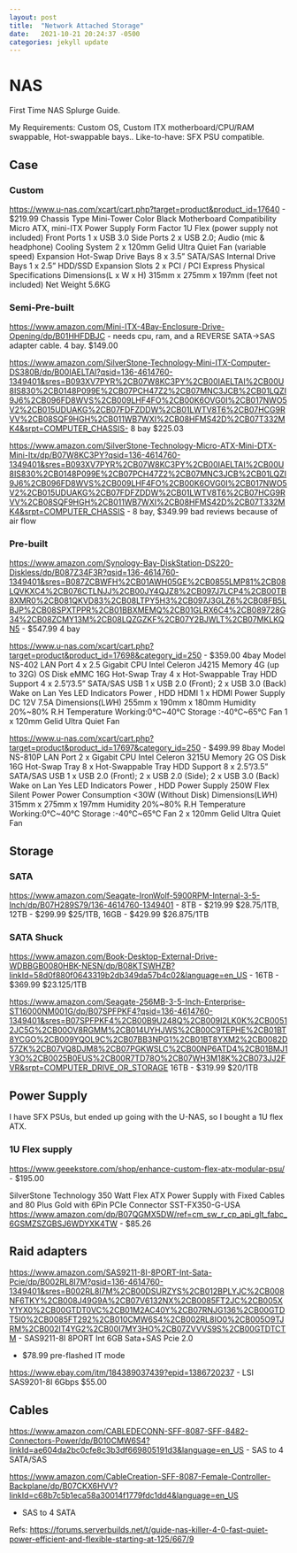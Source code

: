```yaml
---
layout: post
title:  "Network Attached Storage"
date:   2021-10-21 20:24:37 -0500
categories: jekyll update
---
```



# NAS

First Time NAS Splurge Guide.

My Requirements: Custom OS, Custom ITX motherboard/CPU/RAM swappable, Hot-swappable bays.. Like-to-have: SFX PSU compatible.


## Case

### Custom

https://www.u-nas.com/xcart/cart.php?target=product&product_id=17640 - $219.99
Chassis Type	Mini-Tower
Color	Black
Motherboard Compatibility	Micro ATX, mini-ITX
Power Supply Form Factor	1U Flex (power supply not included)
Front Ports	1 x USB 3.0
Side Ports	2 x USB 2.0; Audio (mic & headphone)
Cooling System	2 x 120mm Gelid Ultra Quiet Fan (variable speed)
Expansion
Hot-Swap Drive Bays	8 x 3.5” SATA/SAS
Internal Drive Bays	1 x 2.5” HDD/SSD
Expansion Slots	2 x PCI / PCI Express
Physical Specifications
Dimensions(L x W x H)	315mm x 275mm x 197mm (feet not included)
Net Weight	5.6KG

### Semi-Pre-built
https://www.amazon.com/Mini-ITX-4Bay-Enclosure-Drive-Opening/dp/B01HHFDBJC - needs cpu, ram, and a REVERSE SATA->SAS adapter cable. 4 bay. $149.00

https://www.amazon.com/SilverStone-Technology-Mini-ITX-Computer-DS380B/dp/B00IAELTAI?qsid=136-4614760-1349401&sres=B093XV7PYR%2CB07W8KC3PY%2CB00IAELTAI%2CB00U8IS830%2CB0148P099E%2CB07PCH47Z2%2CB07MNC3JCB%2CB01LQZI9J6%2CB096FD8WVS%2CB009LHF4FO%2CB00K6OVG0I%2CB017NWO5V2%2CB015UDUAKG%2CB07FDFZDDW%2CB01LWTV8T6%2CB07HCG9RVV%2CB08SQF9HGH%2CB011WB7WXI%2CB08HFMS42D%2CB07T332MK4&srpt=COMPUTER_CHASSIS- 8 bay $225.03

https://www.amazon.com/SilverStone-Technology-Micro-ATX-Mini-DTX-Mini-Itx/dp/B07W8KC3PY?qsid=136-4614760-1349401&sres=B093XV7PYR%2CB07W8KC3PY%2CB00IAELTAI%2CB00U8IS830%2CB0148P099E%2CB07PCH47Z2%2CB07MNC3JCB%2CB01LQZI9J6%2CB096FD8WVS%2CB009LHF4FO%2CB00K6OVG0I%2CB017NWO5V2%2CB015UDUAKG%2CB07FDFZDDW%2CB01LWTV8T6%2CB07HCG9RVV%2CB08SQF9HGH%2CB011WB7WXI%2CB08HFMS42D%2CB07T332MK4&srpt=COMPUTER_CHASSIS - 8 bay, $349.99 bad reviews because of air flow


### Pre-built

https://www.amazon.com/Synology-Bay-DiskStation-DS220-Diskless/dp/B087Z34F3R?qsid=136-4614760-1349401&sres=B087ZCBWFH%2CB01AWH05GE%2CB0855LMP81%2CB08LQVKXC4%2CB076CTLNJJ%2CB00JY4QJZ8%2CB097J7LCP4%2CB00TB8XMR0%2CB081QKVD83%2CB08LTPY5H3%2CB097J3GLZ6%2CB08FB5LBJP%2CB08SPXTPPR%2CB01BBXMEMQ%2CB01GLRX6C4%2CB089728G34%2CB08ZCMY13M%2CB08LQZGZKF%2CB07Y2BJWLT%2CB07MKLKQN5 - $547.99 4 bay

https://www.u-nas.com/xcart/cart.php?target=product&product_id=17698&category_id=250 - $359.00 4bay
Model	NS-402
LAN Port	4 x 2.5 Gigabit
CPU	Intel Celeron J4215
Memory	4G (up to 32G)
OS Disk	eMMC 16G
Hot-Swap Tray	4 x Hot-Swappable Tray
HDD	Support 4 x 2.5”/3.5” SATA/SAS
USB	1 x USB 2.0 (Front); 2 x USB 3.0 (Back)
Wake on Lan	Yes
LED Indicators	Power , HDD
HDMI	1 x HDMI
Power Supply	DC 12V 7.5A
Dimensions(L*W*H)	255mm x 190mm x 180mm
Humidity	20%~80% R.H
Temperature	Working:0℃~40℃
	Storage :-40℃~65℃
Fan	1 x 120mm Gelid Ultra Quiet Fan

https://www.u-nas.com/xcart/cart.php?target=product&product_id=17697&category_id=250 - $499.99 8bay
Model	NS-810P
LAN Port	2 x Gigabit
CPU	Intel Celeron 3215U
Memory	2G
OS Disk	16G
Hot-Swap Tray	8 x Hot-Swappable Tray
HDD	Support 8 x 2.5”/3.5” SATA/SAS
USB	1 x USB 2.0 (Front); 2 x USB 2.0 (Side); 2 x USB 3.0 (Back)
Wake on Lan	Yes
LED Indicators	Power , HDD
Power Supply	250W Flex Silent Power
Power Consumption	<30W (Without Disk)
Dimensions(L*W*H)	315mm x 275mm x 197mm
Humidity	20%~80% R.H
Temperature	Working:0℃~40℃
	Storage :-40℃~65℃
Fan	2 x 120mm Gelid Ultra Quiet Fan

## Storage

### SATA
https://www.amazon.com/Seagate-IronWolf-5900RPM-Internal-3-5-Inch/dp/B07H289S79/136-4614760-1349401 - 8TB - $219.99 $28.75/1TB, 12TB - $299.99 $25/1TB, 16GB - $429.99 $26.875/1TB


### SATA Shuck
https://www.amazon.com/Book-Desktop-External-Drive-WDBBGB0080HBK-NESN/dp/B08KTSWHZB?linkId=58d0f880f0643319b2db349da57b4c02&language=en_US - 16TB - $369.99 $23.125/1TB

https://www.amazon.com/Seagate-256MB-3-5-Inch-Enterprise-ST16000NM001G/dp/B07SPFPKF4?qsid=136-4614760-1349401&sres=B07SPFPKF4%2CB00B9U248Q%2CB009I2LK0K%2CB00512JC5G%2CB00OV8RGMM%2CB014UYHJWS%2CB00C9TEPHE%2CB01BT8YCGO%2CB009YQOL9C%2CB07BB3NPG1%2CB01BT8YXM2%2CB0082D57ZK%2CB07VQ8DJM8%2CB07PGKWSLC%2CB00NP6ATD4%2CB01BMJ1Y3O%2CB0025B0EUS%2CB00R7TD78O%2CB07WH3M18K%2CB073JJ2FVR&srpt=COMPUTER_DRIVE_OR_STORAGE 16TB - $319.99 $20/1TB


## Power Supply

I have SFX PSUs, but ended up going with the U-NAS, so I bought a 1U flex ATX.

### 1U Flex supply

https://www.geeekstore.com/shop/enhance-custom-flex-atx-modular-psu/ - $195.00

SilverStone Technology 350 Watt Flex ATX Power Supply with Fixed Cables and 80 Plus Gold with 6Pin PCIe Connector SST-FX350-G-USA https://www.amazon.com/dp/B07QGMX5DW/ref=cm_sw_r_cp_api_glt_fabc_6GSMZSZGBSJ6WDYXK4TW - $85.26

## Raid adapters

https://www.amazon.com/SAS9211-8I-8PORT-Int-Sata-Pcie/dp/B002RL8I7M?qsid=136-4614760-1349401&sres=B002RL8I7M%2CB00DSURZYS%2CB012BPLYJC%2CB008NF6TKY%2CB008J49G9A%2CB07V6132NX%2CB0085FT2JC%2CB005XY1YX0%2CB00GTDT0VC%2CB01M2AC40Y%2CB07RNJG136%2CB00GTDT5I0%2CB0085FT292%2CB010CMW6S4%2CB002RL8IO0%2CB005O9TJRM%2CB002IT4YG2%2CB00I7MY3HO%2CB07ZVVVS9S%2CB00GTDTCTM - SAS9211-8I 8PORT Int 6GB Sata+SAS Pcie 2.0
 - $78.99 pre-flashed IT mode

https://www.ebay.com/itm/184389037439?epid=1386720237 - LSI SAS9201-8I 6Gbps
$55.00


## Cables

https://www.amazon.com/CABLEDECONN-SFF-8087-SFF-8482-Connectors-Power/dp/B010CMW6S4?linkId=ae604da2bc0cfe8c3b3df669805191d3&language=en_US - SAS to 4 SATA/SAS

https://www.amazon.com/CableCreation-SFF-8087-Female-Controller-Backplane/dp/B07CKX6HVV?linkId=c68b7c5b1eca58a30014f1779fdc1dd4&language=en_US
- SAS to 4 SATA


Refs:
https://forums.serverbuilds.net/t/guide-nas-killer-4-0-fast-quiet-power-efficient-and-flexible-starting-at-125/667/9
